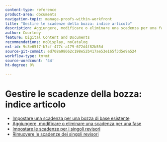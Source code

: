 ```yaml
---
content-type: reference
product-area: documents
navigation-topic: manage-proofs-within-workfront
title: "Gestire le scadenze della bozza: indice articolo"
description: Aggiungere, modificare o eliminare una scadenza per una fase
author: Courtney
feature: Digital Content and Documents
recommendations: noDisplay, noCatalog
exl-id: 9c3e65f7-b7cf-477c-a179-672d4f82b55d
source-git-commit: ed708a98662c198e52b417ae53e165f3d5e9a524
workflow-type: tm+mt
source-wordcount: '44'
ht-degree: 0%

---
```


# Gestire le scadenze della bozza: indice articolo

* [Impostare una scadenza per una bozza di base esistente](../../../../review-and-approve-work/proofing/managing-proofs-within-workfront/manage-proof-deadlines/set-deadline-basic-proof.md)
* [Aggiungere, modificare o eliminare una scadenza per una fase](../../../../review-and-approve-work/proofing/managing-proofs-within-workfront/manage-proof-deadlines/add-edit-delete-deadline.md)
* [Impostare le scadenze per i singoli revisori](../../../../review-and-approve-work/proofing/managing-proofs-within-workfront/manage-proof-deadlines/set-individual-deadlines.md)
* [Rimuovere le scadenze dei singoli revisori](../../../../review-and-approve-work/proofing/managing-proofs-within-workfront/manage-proof-deadlines/remove-individual-deadlines.md)
